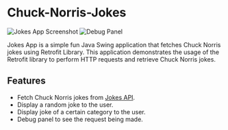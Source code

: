 # Chuck-Norris-Jokes

![Jokes App Screenshot](https://github.com/AR-LABS-CPP/Chuck-Norris-Jokes/assets/70814565/888f27cf-e268-41b9-9e9b-e0e73e748a81)
![Debug Panel](https://github.com/AR-LABS-CPP/Chuck-Norris-Jokes/assets/70814565/35afc22a-f221-48f7-a9d3-5c3b3fd0f14b)


Jokes App is a simple fun Java Swing application that fetches Chuck Norris jokes using Retrofit Library. This application demonstrates the usage of the Retrofit library to perform HTTP requests and retrieve Chuck Norris jokes.

## Features
- Fetch Chuck Norris jokes from [Jokes API](https://api.chucknorris.io/).
- Display a random joke to the user.
- Display joke of a certain category to the user.
- Debug panel to see the request being made.
